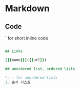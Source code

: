 # Markdown

## Code

` for short inline code
``` for block code

## Links

[{{name}}]({{url}})

## unordered list, ordered lists

*, - for unordered lists
1. 순서 리스트
